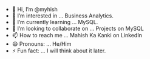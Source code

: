 - 👋 Hi, I’m @myhish
- 👀 I’m interested in ... Business Analytics.
- 🌱 I’m currently learning ... MySQL.
- 💞️ I’m looking to collaborate on ... Projects on MySQL
- 📫 How to reach me ... Mahish Ka Kanki on LinkedIn 
- 😄 Pronouns: ... He/Him
- ⚡ Fun fact: ... I will think about it later.

<!---
myhish/myhish is a ✨ special ✨ repository because its `README.md` (this file) appears on your GitHub profile.
You can click the Preview link to take a look at your changes.
--->
